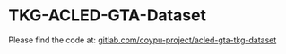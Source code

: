 # TKG-ACLED-GTA-Dataset

Please find the code at:
[gitlab.com/coypu-project/acled-gta-tkg-dataset](https://gitlab.com/coypu-project/acled-gta-tkg-dataset)
